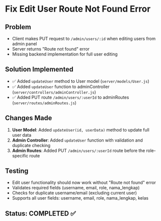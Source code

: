 # Fix Edit User Route Not Found Error

## Problem
- Client makes PUT request to `/admin/users/:id` when editing users from admin panel
- Server returns "Route not found" error
- Missing backend implementation for full user editing

## Solution Implemented
- ✅ Added `updateUser` method to User model (`server/models/User.js`)
- ✅ Added `updateUser` function to adminController (`server/controllers/adminController.js`)
- ✅ Added PUT route `/admin/users/:userId` to adminRoutes (`server/routes/adminRoutes.js`)

## Changes Made
1. **User Model**: Added `updateUser(id, userData)` method to update full user data
2. **Admin Controller**: Added `updateUser` function with validation and duplicate checking
3. **Admin Routes**: Added PUT `/admin/users/:userId` route before the role-specific route

## Testing
- Edit user functionality should now work without "Route not found" error
- Validates required fields (username, email, role, nama_lengkap)
- Checks for duplicate username/email (excluding current user)
- Supports all user fields: username, email, role, nama_lengkap, kelas

## Status: COMPLETED ✅
